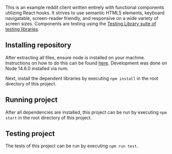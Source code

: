 This is an example reddit client written entirely with functional components utilizing React hooks. It strives to use semantic HTML5 elements, keyboard navigatable, screen-reader friendly, and responsive on a wide variety of screen sizes. Components are testing using the [Testing Library suite of testing libraries](https://www.npmjs.com/org/testing-library).

## Installing repository

After extracting all files, ensure node is installed on your machine. Instructions on how to do this can be found [here](https://nodejs.org/en/download/package-manager/). Development was done on Node 14.6.0 installed via nvm.

Next, install the dependent libraries by executing `npm install` in the root directory of this project.

## Running project

After all dependencies are installed, this project can be run by executing `npm start` in the root directory of this project.

## Testing project

The tests of this project can be run by executing `npm run test`.
